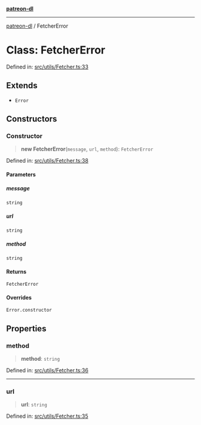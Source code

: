 [**patreon-dl**](../README.md)

***

[patreon-dl](../README.md) / FetcherError

# Class: FetcherError

Defined in: [src/utils/Fetcher.ts:33](https://github.com/patrickkfkan/patreon-dl/blob/4add035452a0337eb07608bde52caecf1dcf43e7/src/utils/Fetcher.ts#L33)

## Extends

- `Error`

## Constructors

### Constructor

> **new FetcherError**(`message`, `url`, `method`): `FetcherError`

Defined in: [src/utils/Fetcher.ts:38](https://github.com/patrickkfkan/patreon-dl/blob/4add035452a0337eb07608bde52caecf1dcf43e7/src/utils/Fetcher.ts#L38)

#### Parameters

##### message

`string`

##### url

`string`

##### method

`string`

#### Returns

`FetcherError`

#### Overrides

`Error.constructor`

## Properties

### method

> **method**: `string`

Defined in: [src/utils/Fetcher.ts:36](https://github.com/patrickkfkan/patreon-dl/blob/4add035452a0337eb07608bde52caecf1dcf43e7/src/utils/Fetcher.ts#L36)

***

### url

> **url**: `string`

Defined in: [src/utils/Fetcher.ts:35](https://github.com/patrickkfkan/patreon-dl/blob/4add035452a0337eb07608bde52caecf1dcf43e7/src/utils/Fetcher.ts#L35)
